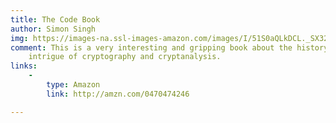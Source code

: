 ```yaml
---
title: The Code Book
author: Simon Singh
img: https://images-na.ssl-images-amazon.com/images/I/51S0aQLkDCL._SX324_BO1,204,203,200_.jpg
comment: This is a very interesting and gripping book about the history and
    intrigue of cryptography and cryptanalysis.
links:
    -
        type: Amazon
        link: http://amzn.com/0470474246

---
```

